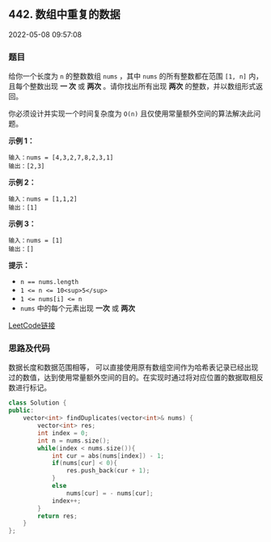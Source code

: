 ## 442. 数组中重复的数据

2022-05-08 09:57:08

### 题目

给你一个长度为 ``n`` 的整数数组 ``nums`` ，其中 ``nums`` 的所有整数都在范围 ``[1, n]`` 内，且每个整数出现 **一 
次** 或 **两次** 。请你找出所有出现 **两次** 的整数，并以数组形式返回。

你必须设计并实现一个时间复杂度为 ``O(n)`` 且仅使用常量额外空间的算法解决此问题。



**示例 1：**

```
输入：nums = [4,3,2,7,8,2,3,1]
输出：[2,3]
```

**示例 2：**

```
输入：nums = [1,1,2]
输出：[1]
```

**示例 3：**

```
输入：nums = [1]
输出：[]
```



**提示：**


- ``n == nums.length``
- ``1 <= n <= 10<sup>5</sup>``
- ``1 <= nums[i] <= n``
- ``nums`` 中的每个元素出现 **一次** 或 **两次**



[LeetCode链接](https://leetcode-cn.com/problems/find-all-duplicates-in-an-array/)

### 思路及代码

数据长度和数据范围相等， 可以直接使用原有数组空间作为哈希表记录已经出现过的数值，达到使用常量额外空间的目的。在实现时通过将对应位置的数据取相反数进行标记。

```cpp
class Solution {
public:
    vector<int> findDuplicates(vector<int>& nums) {
        vector<int> res;
        int index = 0;
        int n = nums.size();
        while(index < nums.size()){
            int cur = abs(nums[index]) - 1;
            if(nums[cur] < 0){
                res.push_back(cur + 1);
            }
            else
                nums[cur] = - nums[cur];
            index++;
        }
        return res;
    }
};
```